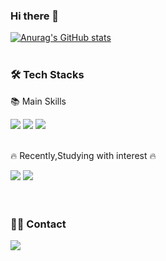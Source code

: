 ### Hi there 👋
[![Anurag's GitHub stats](https://github-readme-stats.vercel.app/api?username=srp0114&show_icons=true\&theme=bear&show_icons=true)](https://github.com/srp0114)
<br/><br/>

### 🛠 Tech Stacks
<p>📚 Main Skills</p>
<div>
<img src="https://img.shields.io/badge/javascript-F7DF1E.svg?&style=for-the-badge&logo=javascript&logoColor=white"/>
<img src="https://img.shields.io/badge/typescript-3178C6.svg?&style=for-the-badge&logo=typescript&logoColor=white"/>
<img src="https://img.shields.io/badge/react-61DAFB.svg?&style=for-the-badge&logo=react&logoColor=white"/>
</div>
<br/>
<p>🔥 Recently,Studying with interest 🔥</p>
<div>
<img src="https://img.shields.io/badge/redux-764ABC.svg?&style=for-the-badge&logo=redux&logoColor=white"/>
<img src="https://img.shields.io/badge/vue.js-4FC08D.svg?&style=for-the-badge&logo=vue.js&logoColor=white"/>
</div>
<br/><br/>

### 🧑‍💻 Contact
 <div> 
 <a href=mailto:ksy010114@gmail.com> 
    <img src="https://img.shields.io/badge/Gmail-EA4335?style=for-the-badge&logo=Gmail&logoColor=white&link=mailto:ksy010114@gmail.com"> </a>
 </div> 
